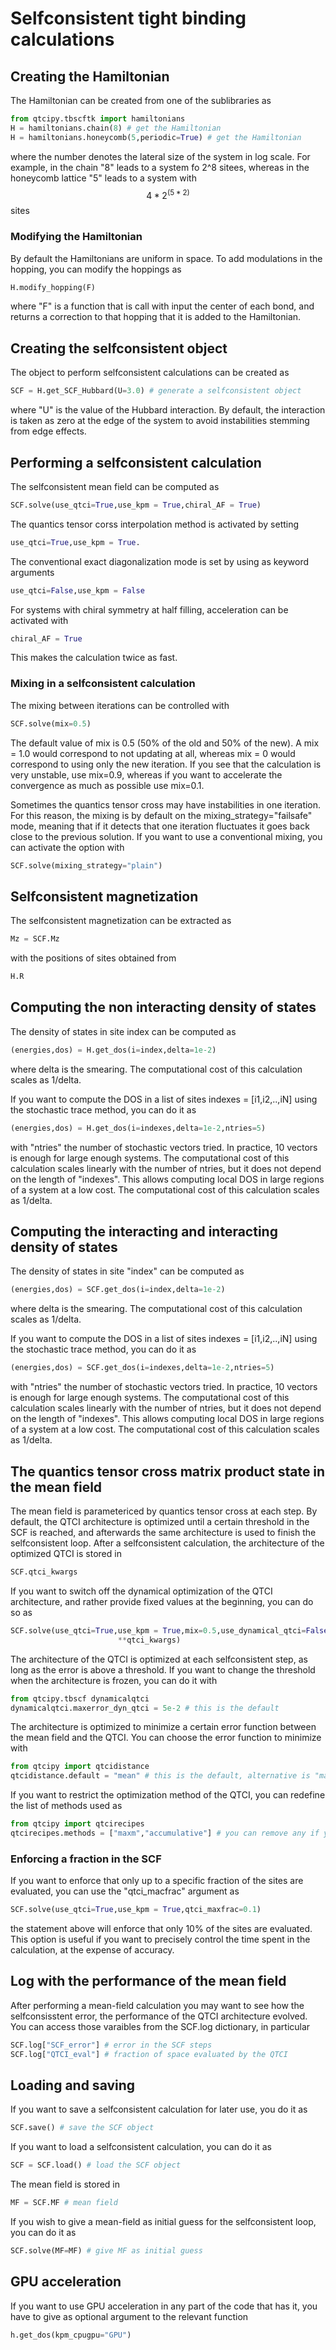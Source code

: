 
# Selfconsistent tight binding calculations

## Creating the Hamiltonian

The Hamiltonian can be created from one of the sublibraries as

```python
from qtcipy.tbscftk import hamiltonians
H = hamiltonians.chain(8) # get the Hamiltonian
H = hamiltonians.honeycomb(5,periodic=True) # get the Hamiltonian
```

where the number denotes the lateral size of the system in log scale.
For example, in the chain "8" leads to a system fo 2^8 sitees, whereas
in the honeycomb lattice "5" leads to a system with $$4*2^(5*2)$$ sites

### Modifying the Hamiltonian
By default the Hamiltonians are uniform in space. To add modulations in the
hopping, you can modify the hoppings as

```python
H.modify_hopping(F)
```

where "F" is a function that is call with input the center of each bond, and returns
a correction to that hopping that it is added to the Hamiltonian.

## Creating the selfconsistent object

The object to perform selfconsistent calculations can be created as

```python
SCF = H.get_SCF_Hubbard(U=3.0) # generate a selfconsistent object
```


where "U" is the value of the Hubbard interaction. By default, the interaction
is taken as zero at the edge of the system to avoid instabilities stemming from edge effects.


## Performing a selfconsistent calculation

The selfconsistent mean field can be computed as 

```python
SCF.solve(use_qtci=True,use_kpm = True,chiral_AF = True)
```

The quantics tensor corss interpolation method is activated by setting
```python
use_qtci=True,use_kpm = True.
```

The conventional exact diagonalization mode is set by using as keyword arguments

```python
use_qtci=False,use_kpm = False
```

For systems with chiral symmetry at half filling, acceleration can be activated with

```python
chiral_AF = True
```

This makes the calculation twice as fast.

### Mixing in a selfconsistent calculation

The mixing between iterations can be controlled with

```python
SCF.solve(mix=0.5)
```

The default value of mix is 0.5 (50% of the old and 50% of the new). A mix = 1.0 would correspond to not updating at all, whereas mix = 0 would correspond to using only the new iteration. If you see that the calculation is very unstable, use mix=0.9, whereas if you want to accelerate the convergence as much as possible use mix=0.1.


Sometimes the quantics tensor cross may have instabilities in one
iteration. For this reason, the mixing is by default on the
mixing_strategy="failsafe" mode, meaning that if it detects that one iteration fluctuates
it goes back close to the previous solution. If you want to use
a conventional mixing, you can activate the option with

```python
SCF.solve(mixing_strategy="plain")
```

## Selfconsistent magnetization

The selfconsistent magnetization can be extracted as 
```python
Mz = SCF.Mz
```

with the positions of sites obtained from
```python
H.R
```


## Computing the non interacting density of states

The density of states in site index can be computed as
```python
(energies,dos) = H.get_dos(i=index,delta=1e-2)
```

where delta is the smearing. The computational cost of this calculation scales as 1/delta.

If you want to compute the DOS in a list of sites indexes = [i1,i2,..,iN]
using the stochastic trace method, you can do it as
```python
(energies,dos) = H.get_dos(i=indexes,delta=1e-2,ntries=5)
```

with "ntries" the number of stochastic vectors tried. In practice,
10 vectors is enough for large enough systems. The computational cost
of this calculation scales linearly with the number of ntries,
but it does not depend on the length of "indexes". This allows
computing local DOS in large regions of a system at a low cost.
The computational cost of this calculation scales as 1/delta.

## Computing the interacting and interacting density of states

The density of states in site "index" can be computed as
```python
(energies,dos) = SCF.get_dos(i=index,delta=1e-2)
```

where delta is the smearing. The computational cost of this calculation scales as 1/delta.

If you want to compute the DOS in a list of sites indexes = [i1,i2,..,iN]
using the stochastic trace method, you can do it as
```python
(energies,dos) = SCF.get_dos(i=indexes,delta=1e-2,ntries=5)
```

with "ntries" the number of stochastic vectors tried. In practice,
10 vectors is enough for large enough systems. The computational cost
of this calculation scales linearly with the number of ntries,
but it does not depend on the length of "indexes". This allows
computing local DOS in large regions of a system at a low cost.
The computational cost of this calculation scales as 1/delta.


## The quantics tensor cross matrix product state in the mean field

The mean field is parametericed by quantics tensor cross at each step.
By default, the QTCI architecture
is optimized until a certain threshold in the SCF is reached,
and afterwards the same architecture is used to finish the 
selfconsistent loop. After a selfconsistent calculation, the architecture
of the optimized QTCI is stored in 

```python
SCF.qtci_kwargs
```

If you want to switch off the dynamical optimization of the QTCI architecture,
and rather provide fixed values at the beginning, you can do so as

```python
SCF.solve(use_qtci=True,use_kpm = True,mix=0.5,use_dynamical_qtci=False,
                        **qtci_kwargs)
```


The architecture of the QTCI is optimized at each selfconsistent step,
as long as the error is above a threshold. If you want to change the threshold
when the architecture is frozen, you can do it with

```python
from qtcipy.tbscf dynamicalqtci 
dynamicalqtci.maxerror_dyn_qtci = 5e-2 # this is the default
```

The architecture is optimized to minimize a certain error function between the mean field and the QTCI. You can choose
the error function to minimize with

```python
from qtcipy import qtcidistance
qtcidistance.default = "mean" # this is the default, alternative is "max" 
```


If you want to restrict the optimization method of the QTCI, you can redefine the list of methods used as

```python
from qtcipy import qtcirecipes
qtcirecipes.methods = ["maxm","accumulative"] # you can remove any if you wish
```

### Enforcing a fraction in the SCF

If you want to enforce that only up to a specific fraction of the sites
are evaluated, you can use the "qtci_macfrac" argument as

```python
SCF.solve(use_qtci=True,use_kpm = True,qtci_maxfrac=0.1)
```

the statement above will enforce that only 10% of the sites are evaluated.
This option is useful if you want to precisely control the time spent in the
calculation, at the expense of accuracy.

## Log with the performance of the mean field
After performing a mean-field calculation you may want to see how the
selfconsisstent error, the performance of the QTCI architecture evolved.
You can access those varaibles from the SCF.log dictionary, in particular

```python
SCF.log["SCF_error"] # error in the SCF steps
SCF.log["QTCI_eval"] # fraction of space evaluated by the QTCI
```

## Loading and saving

If you want to save a selfconsistent calculation for later use, you do it as

```python
SCF.save() # save the SCF object
```

If you want to load a selfconsistent calculation, you can do it as

```python
SCF = SCF.load() # load the SCF object
```

The mean field is stored in 

```python
MF = SCF.MF # mean field
```

If you wish to give a mean-field as initial guess for the selfconsistent loop, you can do it as

```python
SCF.solve(MF=MF) # give MF as initial guess
```

## GPU acceleration

If you want to use GPU acceleration in any part of the code that has it,
you have to give as optional argument to the relevant function

```python
h.get_dos(kpm_cpugpu="GPU")
```

